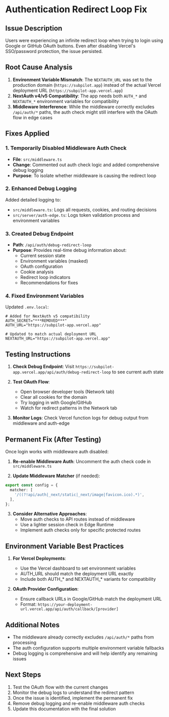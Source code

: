 # Authentication Redirect Loop Fix

## Issue Description
Users were experiencing an infinite redirect loop when trying to login using Google or GitHub OAuth buttons. Even after disabling Vercel's SSO/password protection, the issue persisted.

## Root Cause Analysis
1. **Environment Variable Mismatch**: The `NEXTAUTH_URL` was set to the production domain (`https://subpilot.app`) instead of the actual Vercel deployment URL (`https://subpilot-app.vercel.app`)
2. **NextAuth v4/v5 Compatibility**: The app needs both `AUTH_*` and `NEXTAUTH_*` environment variables for compatibility
3. **Middleware Interference**: While the middleware correctly excludes `/api/auth/*` paths, the auth check might still interfere with the OAuth flow in edge cases

## Fixes Applied

### 1. Temporarily Disabled Middleware Auth Check
- **File**: `src/middleware.ts`
- **Change**: Commented out auth check logic and added comprehensive debug logging
- **Purpose**: To isolate whether middleware is causing the redirect loop

### 2. Enhanced Debug Logging
Added detailed logging to:
- `src/middleware.ts`: Logs all requests, cookies, and routing decisions
- `src/server/auth-edge.ts`: Logs token validation process and environment variables

### 3. Created Debug Endpoint
- **Path**: `/api/auth/debug-redirect-loop`
- **Purpose**: Provides real-time debug information about:
  - Current session state
  - Environment variables (masked)
  - OAuth configuration
  - Cookie analysis
  - Redirect loop indicators
  - Recommendations for fixes

### 4. Fixed Environment Variables
Updated `.env.local`:
```env
# Added for NextAuth v5 compatibility
AUTH_SECRET="***REMOVED***"
AUTH_URL="https://subpilot-app.vercel.app"

# Updated to match actual deployment URL
NEXTAUTH_URL="https://subpilot-app.vercel.app"
```

## Testing Instructions

1. **Check Debug Endpoint**: Visit `https://subpilot-app.vercel.app/api/auth/debug-redirect-loop` to see current auth state

2. **Test OAuth Flow**:
   - Open browser developer tools (Network tab)
   - Clear all cookies for the domain
   - Try logging in with Google/GitHub
   - Watch for redirect patterns in the Network tab

3. **Monitor Logs**: Check Vercel function logs for debug output from middleware and auth-edge

## Permanent Fix (After Testing)

Once login works with middleware auth disabled:

1. **Re-enable Middleware Auth**: Uncomment the auth check code in `src/middleware.ts`

2. **Update Middleware Matcher** (if needed):
```typescript
export const config = {
  matcher: [
    '/((?!api/auth|_next/static|_next/image|favicon.ico).*)',
  ],
};
```

3. **Consider Alternative Approaches**:
   - Move auth checks to API routes instead of middleware
   - Use a lighter session check in Edge Runtime
   - Implement auth checks only for specific protected routes

## Environment Variable Best Practices

1. **For Vercel Deployments**:
   - Use the Vercel dashboard to set environment variables
   - AUTH_URL should match the deployment URL exactly
   - Include both AUTH_* and NEXTAUTH_* variants for compatibility

2. **OAuth Provider Configuration**:
   - Ensure callback URLs in Google/GitHub match the deployment URL
   - Format: `https://your-deployment-url.vercel.app/api/auth/callback/[provider]`

## Additional Notes

- The middleware already correctly excludes `/api/auth/*` paths from processing
- The auth configuration supports multiple environment variable fallbacks
- Debug logging is comprehensive and will help identify any remaining issues

## Next Steps

1. Test the OAuth flow with the current changes
2. Monitor the debug logs to understand the redirect pattern
3. Once the issue is identified, implement the permanent fix
4. Remove debug logging and re-enable middleware auth checks
5. Update this documentation with the final solution